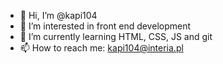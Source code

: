 - 👋 Hi, I’m @kapi104
- 👀 I’m interested in front end development
- 🌱 I’m currently learning HTML, CSS, JS and git
- 📫 How to reach me: kapi104@interia.pl

<!---
kapi104/kapi104 is a ✨ special ✨ repository because its `README.md` (this file) appears on your GitHub profile.
You can click the Preview link to take a look at your changes.
--->
